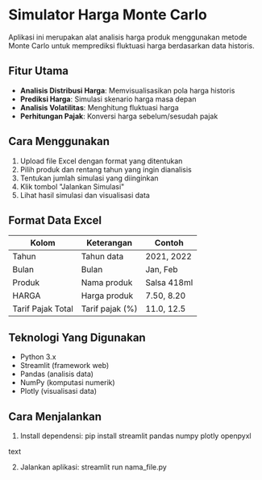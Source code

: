 # Simulator Harga Monte Carlo

Aplikasi ini merupakan alat analisis harga produk menggunakan metode Monte Carlo untuk memprediksi fluktuasi harga berdasarkan data historis.

## Fitur Utama

- **Analisis Distribusi Harga**: Memvisualisasikan pola harga historis
- **Prediksi Harga**: Simulasi skenario harga masa depan
- **Analisis Volatilitas**: Menghitung fluktuasi harga
- **Perhitungan Pajak**: Konversi harga sebelum/sesudah pajak

## Cara Menggunakan

1. Upload file Excel dengan format yang ditentukan
2. Pilih produk dan rentang tahun yang ingin dianalisis
3. Tentukan jumlah simulasi yang diinginkan
4. Klik tombol "Jalankan Simulasi"
5. Lihat hasil simulasi dan visualisasi data

## Format Data Excel

| Kolom             | Keterangan      | Contoh      |
| ----------------- | --------------- | ----------- |
| Tahun             | Tahun data      | 2021, 2022  |
| Bulan             | Bulan           | Jan, Feb    |
| Produk            | Nama produk     | Salsa 418ml |
| HARGA             | Harga produk    | 7.50, 8.20  |
| Tarif Pajak Total | Tarif pajak (%) | 11.0, 12.5  |

## Teknologi Yang Digunakan

- Python 3.x
- Streamlit (framework web)
- Pandas (analisis data)
- NumPy (komputasi numerik)
- Plotly (visualisasi data)

## Cara Menjalankan

1. Install dependensi:
   pip install streamlit pandas numpy plotly openpyxl

text

2. Jalankan aplikasi:
   streamlit run nama_file.py
